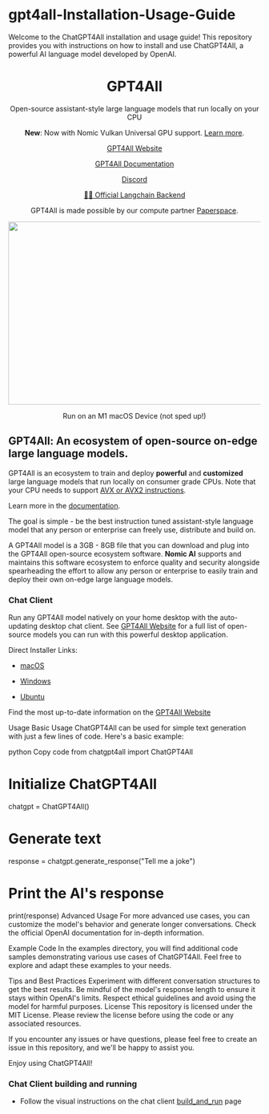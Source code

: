# gpt4all-Installation-Usage-Guide
Welcome to the ChatGPT4All installation and usage guide! This repository provides you with instructions on how to install and use ChatGPT4All, a powerful AI language model developed by OpenAI.

<h1 align="center">GPT4All</h1>

<p align="center">Open-source assistant-style large language models that run locally on your CPU</p>

<p align="center"><strong>New</strong>: Now with Nomic Vulkan Universal GPU support. <a href="https://blog.nomic.ai/posts/gpt4all-gpu-inference-with-vulkan">Learn more</a>.</p>

<p align="center">
<a href="https://gpt4all.io">GPT4All Website</a>
</p>

<p align="center">
<a href="https://docs.gpt4all.io">GPT4All Documentation</a>
</p>

<p align="center">
<a href="https://discord.gg/mGZE39AS3e">Discord</a>
</p>

<p align="center">
<a href="https://python.langchain.com/en/latest/modules/models/llms/integrations/gpt4all.html">🦜️🔗 Official Langchain Backend</a> 
</p>

<p align="center">
GPT4All is made possible by our compute partner <a href="https://www.paperspace.com/">Paperspace</a>.
</p>

<p align="center">
  <img width="600" height="365" src="https://user-images.githubusercontent.com/13879686/231876409-e3de1934-93bb-4b4b-9013-b491a969ebbc.gif">
</p>
<p align="center">
Run on an M1 macOS Device (not sped up!)
</p>

## GPT4All: An ecosystem of open-source on-edge large language models.
GPT4All is an ecosystem to train and deploy **powerful** and **customized** large language models that run locally on consumer grade CPUs. Note that your CPU needs to support [AVX or AVX2 instructions](https://en.wikipedia.org/wiki/Advanced_Vector_Extensions).

Learn more in the [documentation](https://docs.gpt4all.io).

The goal is simple - be the best instruction tuned assistant-style language model that any person or enterprise can freely use, distribute and build on.

A GPT4All model is a 3GB - 8GB file that you can download and plug into the GPT4All open-source ecosystem software. **Nomic AI** supports and maintains this software ecosystem to enforce quality and security alongside spearheading the effort to allow any person or enterprise to easily train and deploy their own on-edge large language models. 


### Chat Client
Run any GPT4All model natively on your home desktop with the auto-updating desktop chat client. See <a href="https://gpt4all.io">GPT4All Website</a> for a full list of open-source models you can run with this powerful desktop application.

Direct Installer Links:

* [macOS](https://gpt4all.io/installers/gpt4all-installer-darwin.dmg)

* [Windows](https://gpt4all.io/installers/gpt4all-installer-win64.exe)

* [Ubuntu](https://gpt4all.io/installers/gpt4all-installer-linux.run)

Find the most up-to-date information on the [GPT4All Website](https://gpt4all.io/)

Usage
Basic Usage
ChatGPT4All can be used for simple text generation with just a few lines of code. Here's a basic example:

python
Copy code
from chatgpt4all import ChatGPT4All

# Initialize ChatGPT4All
chatgpt = ChatGPT4All()

# Generate text
response = chatgpt.generate_response("Tell me a joke")

# Print the AI's response
print(response)
Advanced Usage
For more advanced use cases, you can customize the model's behavior and generate longer conversations. Check the official OpenAI documentation for in-depth information.

Example Code
In the examples directory, you will find additional code samples demonstrating various use cases of ChatGPT4All. Feel free to explore and adapt these examples to your needs.

Tips and Best Practices
Experiment with different conversation structures to get the best results.
Be mindful of the model's response length to ensure it stays within OpenAI's limits.
Respect ethical guidelines and avoid using the model for harmful purposes.
License
This repository is licensed under the MIT License. Please review the license before using the code or any associated resources.

If you encounter any issues or have questions, please feel free to create an issue in this repository, and we'll be happy to assist you.

Enjoy using ChatGPT4All!

### Chat Client building and running

* Follow the visual instructions on the chat client [build_and_run](gpt4all-chat/build_and_run.md) page
